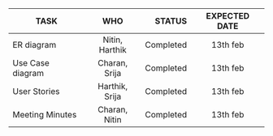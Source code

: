 

| TASK        | WHO           | STATUS  | EXPECTED DATE
| ------------- |:-------------:| -----:|:------------:|
| ER diagram      | Nitin, Harthik | Completed | 13th feb |
| Use Case diagram      | Charan, Srija      | Completed |  13th feb |
| User Stories | Harthik, Srija      | Completed    |  13th feb |
| Meeting Minutes | Charan, Nitin      | Completed    |  13th feb |



